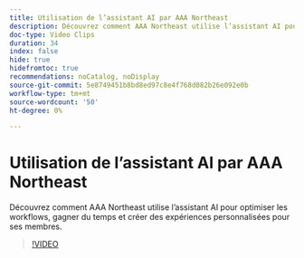 ```yaml
---
title: Utilisation de l’assistant AI par AAA Northeast
description: Découvrez comment AAA Northeast utilise l’assistant AI pour optimiser les workflows, gagner du temps et créer des expériences personnalisées pour ses membres.
doc-type: Video Clips
duration: 34
index: false
hide: true
hidefromtoc: true
recommendations: noCatalog, noDisplay
source-git-commit: 5e8749451b8bd8ed97c8e4f768d082b26e092e0b
workflow-type: tm+mt
source-wordcount: '50'
ht-degree: 0%

---
```


# Utilisation de l’assistant AI par AAA Northeast

Découvrez comment AAA Northeast utilise l’assistant AI pour optimiser les workflows, gagner du temps et créer des expériences personnalisées pour ses membres.

<!--  -->
>[!VIDEO](https://video.tv.adobe.com/v/3459307?learn=on&enablevpops=true)
